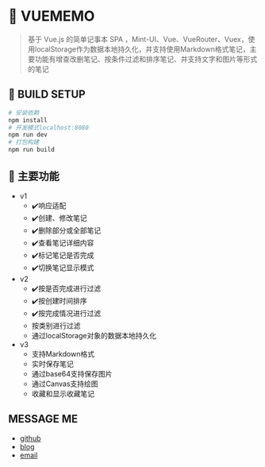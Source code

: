 # 💯 VUEMEMO

> 基于 Vue.js 的简单记事本 SPA ，Mint-UI、Vue、VueRouter、Vuex，使用localStorage作为数据本地持久化，并支持使用Markdown格式笔记，主要功能有增查改删笔记、按条件过滤和排序笔记、并支持文字和图片等形式的笔记

## 🚨 BUILD SETUP

``` bash
# 安装依赖
npm install
# 开发模式localhost:8080
npm run dev
# 打包构建
npm run build
```

## 🎯 主要功能

- v1
  - ✔️响应适配
  - ✔️创建、修改笔记
  - ✔️删除部分或全部笔记
  - ✔️查看笔记详细内容
  - ✔️标记笔记是否完成
  - ✔️切换笔记显示模式
- v2
  - ✔️按是否完成进行过滤
  - ✔️按创建时间排序
  - ✔️按完成情况进行过滤
  - 按类别进行过滤
  - 通过localStorage对象的数据本地持久化
- v3
  - 支持Markdown格式
  - 实时保存笔记
  - 通过base64支持保存图片
  - 通过Canvas支持绘图
  - 收藏和显示收藏笔记

## MESSAGE ME

- [github](http://github.com/oliyg)
- [blog](http://alljs.cc)
- [email](billyangg@qq.com)